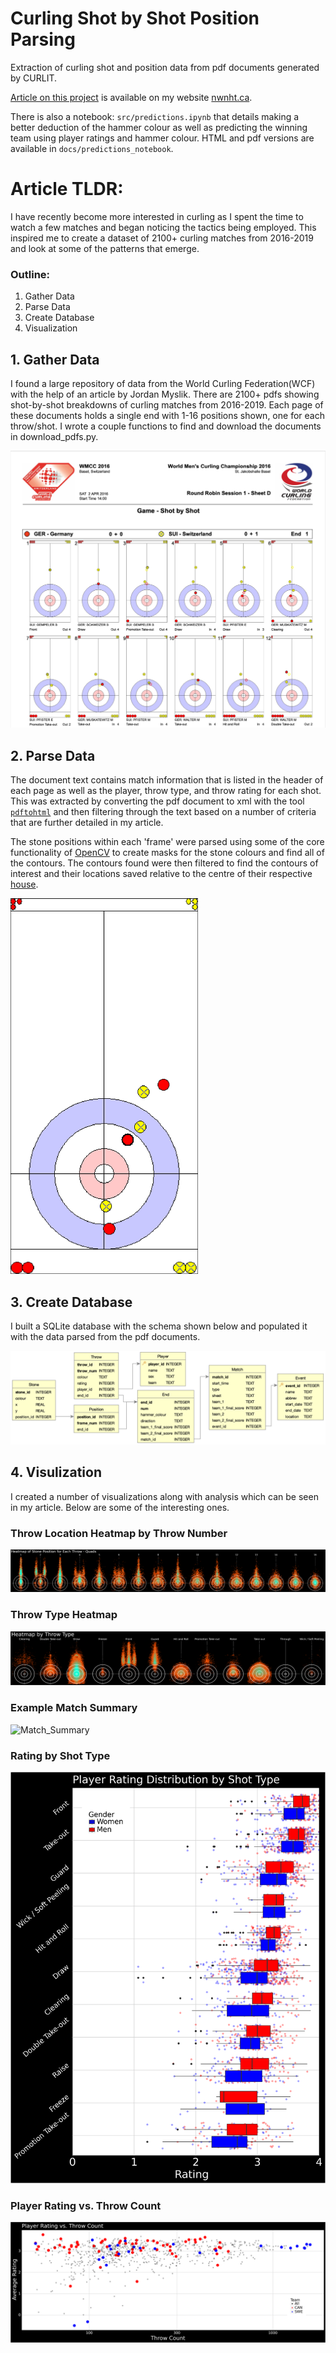 # Curling Shot by Shot Position Parsing

Extraction of curling shot and position data from pdf documents generated by CURLIT.  

[Article on this project](http://nwnht.ca/projects/curling/curling.html) is available on my website [nwnht.ca](http://nwnht.ca).

There is also a notebook: `src/predictions.ipynb` that details making a better deduction of the hammer colour as well as predicting the winning team using player ratings and hammer colour.  HTML and pdf versions are available in `docs/predictions_notebook`.

# Article TLDR:

I have recently become more interested in curling as I spent the time to watch a few matches and began noticing the tactics being employed.  This inspired me to create a dataset of 2100+ curling matches from 2016-2019 and look at some of the patterns that emerge.

### Outline:
1. Gather Data
2. Parse Data
3. Create Database
4. Visualization

## 1. Gather Data

I found a large repository of data from the World Curling Federation(WCF) with the help of an article by Jordan Myslik.  There are 2100+ pdfs showing shot-by-shot breakdowns of curling matches from 2016-2019.  Each page of these documents holds a single end with 1-16 positions shown, one for each throw/shot.  I wrote a couple functions to find and download the documents in download_pdfs.py.

![Shot by Shot](docs/images/shot_by_shot_example.png)

## 2. Parse Data

The document text contains match information that is listed in the header of each page as well as the player, throw type, and throw rating for each shot.  This was extracted by converting the pdf document to xml with the tool [`pdftohtml`](https://pdftohtml.sourceforge.net) and then filtering through the text based on a number of criteria that are further detailed in my article.

The stone positions within each 'frame' were parsed using some of the core functionality of [OpenCV](https://opencv.org) to create masks for the stone colours and find all of the contours.  The contours found were then filtered to find the contours of interest and their locations saved relative to the centre of their respective [house](https://www.rookieroad.com/curling/the-sheet/house/).  

<img src="docs/images/example_house.png" alt="drawing" style="width:300px;"/>

## 3. Create Database

I built a SQLite database with the schema shown below and populated it with the data parsed from the pdf documents.

![SQLite Schema](docs/images/schema.png)

## 4. Visulization

I created a number of visualizations along with analysis which can be seen in my article.  Below are some of the interesting ones. 

### Throw Location Heatmap by Throw Number
![Throw Location Heatmap](docs/images/Heatmap_Quads.png)

### Throw Type Heatmap
![Throw Type Heatmap](docs/images/Shot_Type_Heatmap.png)

### Example Match Summary
![Match_Summary](docs/images/Match_Summary.png)

### Rating by Shot Type
![Shot Type Distribution](docs/images/Shot_Type_Distribution.png)

### Player Rating vs. Throw Count
![Player Rating](docs/images/Player_Rating_Count_Country.png)
